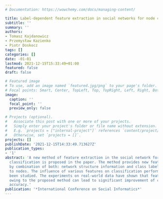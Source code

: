 ```yaml
---
# Documentation: https://wowchemy.com/docs/managing-content/

title: Label-dependent feature extraction in social networks for node classification
subtitle: ''
summary: ''
authors:
- Tomasz Kajdanowicz
- Przemysław Kazienko
- Piotr Doskocz
tags: []
categories: []
date: -01-01
lastmod: 2021-12-15T15:33:49+01:00
featured: false
draft: false

# Featured image
# To use, add an image named `featured.jpg/png` to your page's folder.
# Focal points: Smart, Center, TopLeft, Top, TopRight, Left, Right, BottomLeft, Bottom, BottomRight.
image:
  caption: ''
  focal_point: ''
  preview_only: false

# Projects (optional).
#   Associate this post with one or more of your projects.
#   Simply enter your project's folder or file name without extension.
#   E.g. `projects = ["internal-project"]` references `content/project/deep-learning/index.md`.
#   Otherwise, set `projects = []`.
projects: []
publishDate: '2021-12-15T14:33:49.713627Z'
publication_types:
- '1'
abstract: 'A new method of feature extraction in the social network for within-network
  classification is proposed in the paper. The method provides new features calculated
  by combination of both: network structure information and class labels assigned
  to nodes. The influence of various features on classification performance has also
  been studied. The experiments on real-world data have shown that features created
  owing to the proposed method can lead to significant improvement of classification
  accuracy.'
publication: '*International Conference on Social Informatics*'
---
```

